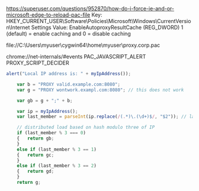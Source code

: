 
https://superuser.com/questions/952870/how-do-i-force-ie-and-or-microsoft-edge-to-reload-pac-file
Key: HKEY_CURRENT_USER\Software\Policies\Microsoft\Windows\CurrentVersion\Internet Settings
Value: EnableAutoproxyResultCache (REG_DWORD)
1 (default) = enable caching and 0 = disable caching

file://C:\Users\myuser\cygwin64\home\myuser\proxy.corp.pac

chrome://net-internals/#events
PAC_JAVASCRIPT_ALERT
PROXY_SCRIPT_DECIDER
```js
alert("Local IP address is: " + myIpAddress());

    var b = "PROXY valid.example.com:8080";
    var g = "PROXY wontwork.exampl.com:8080"; // this does not work

    var gb = g + ";" + b;

    var ip = myIpAddress();
    var last_member = parseInt(ip.replace(/(.*)\.(\d+)$/, "$2")); // last member of IP address

    // distributed load based on hash modulo three of IP
    if (last_member % 3 === 0)
    {   return gb;
    }
    else if (last_member % 3 == 1)
    {   return gc;
    }
    else if (last_member % 3 == 2)
    {   return gd;
    }
    return g;
```

